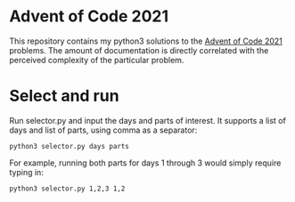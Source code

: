 # Advent of Code 2021
This repository contains my python3 solutions to the [Advent of Code 2021](https://adventofcode.com/2021) problems. The amount of documentation is directly correlated with the perceived complexity of the particular problem.

# Select and run
Run selector.py and input the days and parts of interest. It supports a list of days and list of parts, using comma as a separator:

``` shell
python3 selector.py days parts
```

For example, running both parts for days 1 through 3 would simply require typing in:

``` shell
python3 selector.py 1,2,3 1,2
```

